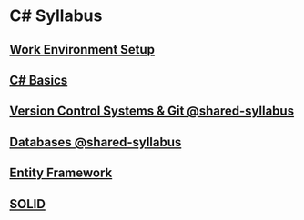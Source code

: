 # C# Syllabus

## [Work Environment Setup](./work-environment-setup)

## [C# Basics](./csharp-basics)

## [Version Control Systems & Git @shared-syllabus](https://github.com/codelex-io/shared-syllabus/tree/master/vcs)

## [Databases @shared-syllabus](https://github.com/codelex-io/shared-syllabus/tree/master/databases)

## [Entity Framework](./entity-framework)

## [SOLID](./solid)
